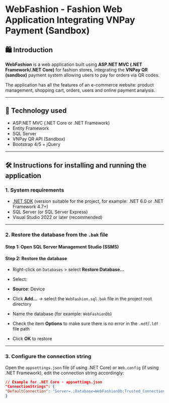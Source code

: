 # WebFashion - Fashion Web Application Integrating VNPay Payment (Sandbox)

## 🛍️ Introduction

**WebFashion** is a web application built using **ASP.NET MVC (.NET Framework/.NET Core)** for fashion stores, integrating the **VNPay QR (sandbox)** payment system allowing users to pay for orders via QR codes.

The application has all the features of an e-commerce website: product management, shopping cart, orders, users and online payment analysis.

---

## 🧰 Technology used

- ASP.NET MVC (.NET Core or .NET Framework)
- Entity Framework
- SQL Server
- VNPay QR API (Sandbox)
- Bootstrap 4/5 + jQuery

---

## 🛠️ Instructions for installing and running the application

### 1. System requirements

- [.NET SDK](https://dotnet.microsoft.com/) (version suitable for the project, for example: .NET 6.0 or .NET Framework 4.7+)
- SQL Server (or SQL Server Express)
- Visual Studio 2022 or later (recommended)

---

### 2. Restore the database from the `.bak` file

#### Step 1: Open SQL Server Management Studio (SSMS)

#### Step 2: Restore the database

- Right-click on `Databases` > select **Restore Database...**
- Select:

- **Source**: Device
- Click **Add...** → select the `WebFashion.sql.bak` file in the project root directory
- Name the database (for example: `WebFashionDb`)
- Check the item **Options** to make sure there is no error in the `.mdf`/`.ldf` file path

- Click **OK** to restore

---

### 3. Configure the connection string

Open the `appsettings.json` file (if using .NET Core) or `Web.config` (if using .NET Framework), edit the connection string accordingly:

```json
// Example for .NET Core - appsettings.json
"ConnectionStrings": {
"DefaultConnection": "Server=.;Database=WebFashionDb;Trusted_Connection=True;"
}
